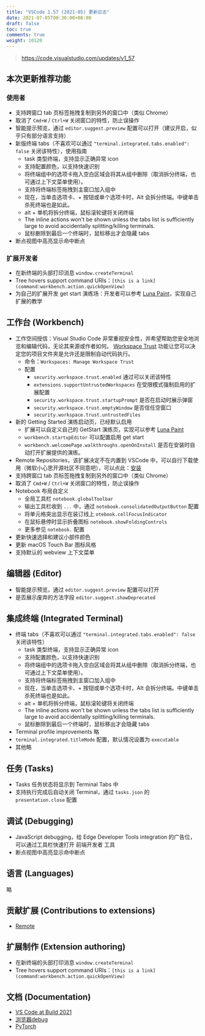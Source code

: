 ```yaml
---
title: "VSCode 1.57 (2021-05) 更新日志"
date: 2021-07-05T00:30:00+08:00
draft: false
toc: true
comments: true
weight: 10120
---
```


> https://code.visualstudio.com/updates/v1_57

## 本次更新推荐功能

### 使用者

* 支持跨窗口 tab 页标签拖拽复制到另外的窗口中（类似 Chrome）
* 取消了 `Cmd+W` / `Ctrl+W` 关闭窗口的特性，防止误操作
* 智能提示预览，通过 `editor.suggest.preview` 配置可以打开（建议开启，似乎只有部分语言支持）
* 新版终端 tabs（不喜欢可以通过 `"terminal.integrated.tabs.enabled": false` 关闭该特性），使用指南
    * task 类型终端，支持显示正确异常 icon
    * 支持配置颜色，以支持快速识别
    * 将终端组中的选项卡拖入空白区域会将其从组中删除（取消拆分终端，也可通过上下文菜单使用）。
    * 支持将终端标签拖拽到主窗口加入组中
    * 现在，当单击选项卡、+ 按钮或单个选项卡时，Alt 会拆分终端。中键单击杀死终端也是如此。
    * alt + 单机将拆分终端，鼠标滚轮键将关闭终端
    * The inline actions won't be shown unless the tabs list is sufficiently large to avoid accidentally splitting/killing terminals.
    * 鼠标删除到最后一个终端时，鼠标移出才会隐藏 tabs
* 断点视图中高亮显示命中断点

### 扩展开发者

* 在新终端的头部打印消息 `window.createTerminal`
* Tree hovers support command URIs：`[this is a link](command:workbench.action.quickOpenView)`
* 为自己的扩展开发 get start 演练场：开发者可以参考 [Luna Paint](https://marketplace.visualstudio.com/items?itemName=Tyriar.luna-paint)，实现自己扩展的教学

## 工作台 (Workbench)

* 工作空间授信：Visual Studio Code 非常重视安全性，并希望帮助您安全地浏览和编辑代码，无论其来源或作者如何。 [Workspace Trust](https://code.visualstudio.com/docs/editor/workspace-trust) 功能让您可以决定您的项目文件夹是允许还是限制自动代码执行。
    * 命令：`Workspaces: Manage Workspace Trust`
    * 配置
        * `security.workspace.trust.enabled` 通过可以关闭该特性
        * `extensions.supportUntrustedWorkspaces` 在受限模式强制启用的扩展配置
        * `security.workspace.trust.startupPrompt` 是否在启动时展示弹窗
        * `security.workspace.trust.emptyWindow` 是否信任空窗口
        * `security.workspace.trust.untrustedFiles`
* 新的 Getting Started 演练启动页，已经默认启用
    * 扩展可以自定义自己的 GetStart 演练页，实现可以参考 [Luna Paint](https://marketplace.visualstudio.com/items?itemName=Tyriar.luna-paint)
    * `workbench.startupEditor` 可以配置启用 get start
    * `workbench.welcomePage.walkthroughs.openOnInstall` 是否在安装时自动打开扩展提供的演练。
* Remote Repositories，该扩展决定不在内置到 VSCode 中，可以自行下载使用（微软小心思开源社区不同意吧），可以点此：[安装](https://marketplace.visualstudio.com/items?itemName=github.remotehub)
* 支持跨窗口 tab 页标签拖拽复制到另外的窗口中（类似 Chrome）
* 取消了 `Cmd+W` / `Ctrl+W` 关闭窗口的特性，防止误操作
* Notebook 布局自定义
    * 全局工具栏 `notebook.globalToolbar`
    * 输出工具栏收到 `...` 中，通过 `notebook.consolidatedOutputButton` 配置
    * 将单元格突出显示在装订线上 `otebook.cellFocusIndicator`
    * 在鼠标悬停时显示折叠图标 `notebook.showFoldingControls`
    * 更多参见 `notebook.` 配置
* 更新快速选择和建议小部件颜色
* 更新 macOS Touch Bar 图标风格
* 支持默认的 webview 上下文菜单

## 编辑器 (Editor)

* 智能提示预览，通过 `editor.suggest.preview` 配置可以打开
* 是否展示废弃的方法字段 `editor.suggest.showDeprecated`

## 集成终端 (Integrated Terminal)

* 终端 tabs（不喜欢可以通过 `"terminal.integrated.tabs.enabled": false` 关闭该特性）
    * task 类型终端，支持显示正确异常 icon
    * 支持配置颜色，以支持快速识别
    * 将终端组中的选项卡拖入空白区域会将其从组中删除（取消拆分终端，也可通过上下文菜单使用）。
    * 支持将终端标签拖拽到主窗口加入组中
    * 现在，当单击选项卡、+ 按钮或单个选项卡时，Alt 会拆分终端。中键单击杀死终端也是如此。
    * alt + 单机将拆分终端，鼠标滚轮键将关闭终端
    * The inline actions won't be shown unless the tabs list is sufficiently large to avoid accidentally splitting/killing terminals.
    * 鼠标删除到最后一个终端时，鼠标移出才会隐藏 tabs
* Terminal profile improvements 略
* `terminal.integrated.titleMode` 配置，默认情况设置为 `executable`
* 其他略

## 任务 (Tasks)

* Tasks 任务状态将显示到 Terminal Tabs 中
* 支持执行完成后自动关闭 Terminal，通过 `tasks.json` 的 `presentation.close` 配置

## 调试 (Debugging)

* JavaScript debugging，给 Edge Developer Tools integration 的广告位，可以通过工具栏快速打开 前端开发者 工具
* 断点视图中高亮显示命中断点

## 语言 (Languages)

略

## 贡献扩展 (Contributions to extensions)

* [Remote](https://github.com/microsoft/vscode-docs/blob/main/remote-release-notes/v1_57.md)

## 扩展制作 (Extension authoring)

* 在新终端的头部打印消息 `window.createTerminal`
* Tree hovers support command URIs：`[this is a link](command:workbench.action.quickOpenView)`

## 文档 (Documentation)

* [VS Code at Build 2021](https://code.visualstudio.com/blogs/2021/06/02/build-2021)
* [浏览器debug](https://code.visualstudio.com/docs/nodejs/browser-debugging)
* [PyTorch](https://code.visualstudio.com/docs/datascience/pytorch-support)
